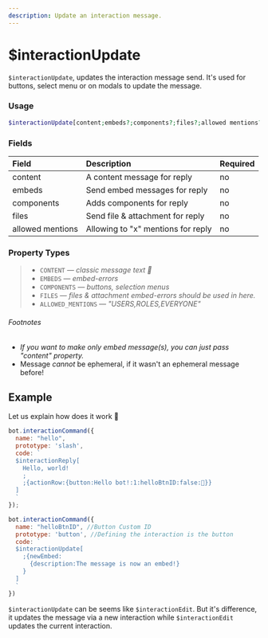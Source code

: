 ```yaml
---
description: Update an interaction message.
---
```


# $interactionUpdate

`$interactionUpdate`, updates the interaction message send. It's used for buttons, select menu or on modals to update the message.

### Usage 

```php
$interactionUpdate[content;embeds?;components?;files?;allowed mentions?]
```

### Fields

| Field | Description | Required |
| :--- | :--- | :--- |
| content | A content message for reply | no |
| embeds | Send embed messages for reply | no |
| components | Adds components for reply | no |
| files | Send file & attachment for reply | no |
| allowed mentions | Allowing to "x" mentions for reply | no |

### Property Types

> * `CONTENT` — *classic message text 🤠*
> * `EMBEDS` — *embed-errors*
> * `COMPONENTS` — *buttons, selection menus*
> * `FILES` — *files & attachment embed-errors should be used in here.*
> * `ALLOWED_MENTIONS` — *"USERS,ROLES,EVERYONE"*

###### Footnotes

* *If you want to make only embed message(s), you can just pass "content" property.*
* Message *cannot* be ephemeral, if it wasn't an ephemeral message before!

## Example

Let us explain how does it work 🤠

```javascript
bot.interactionCommand({
  name: "hello",
  prototype: 'slash',
  code: `
  $interactionReply[
    Hello, world!
    ;
    ;{actionRow:{button:Hello bot!:1:helloBtnID:false:👋}}
  ]
  `
});

bot.interactionCommand({
  name: "helloBtnID", //Button Custom ID
  prototype: 'button', //Defining the interaction is the button
  code: `
  $interactionUpdate[
    ;{newEmbed:
      {description:The message is now an embed!}
    }
  ]
  `
})
```

`$interactionUpdate` can be seems like `$interactionEdit`. But it's difference, it updates the message via a new interaction while `$interactionEdit` updates the current interaction.
